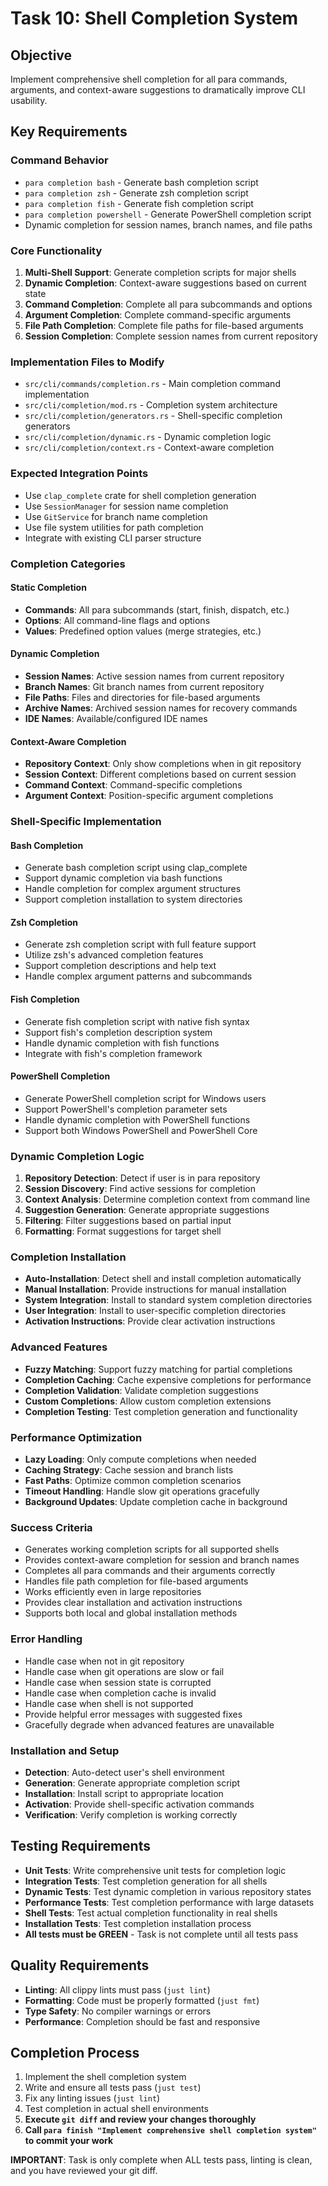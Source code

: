 # Task 10: Shell Completion System

## Objective
Implement comprehensive shell completion for all para commands, arguments, and context-aware suggestions to dramatically improve CLI usability.

## Key Requirements

### Command Behavior
- `para completion bash` - Generate bash completion script
- `para completion zsh` - Generate zsh completion script
- `para completion fish` - Generate fish completion script
- `para completion powershell` - Generate PowerShell completion script
- Dynamic completion for session names, branch names, and file paths

### Core Functionality
1. **Multi-Shell Support**: Generate completion scripts for major shells
2. **Dynamic Completion**: Context-aware suggestions based on current state
3. **Command Completion**: Complete all para subcommands and options
4. **Argument Completion**: Complete command-specific arguments
5. **File Path Completion**: Complete file paths for file-based arguments
6. **Session Completion**: Complete session names from current repository

### Implementation Files to Modify
- `src/cli/commands/completion.rs` - Main completion command implementation
- `src/cli/completion/mod.rs` - Completion system architecture
- `src/cli/completion/generators.rs` - Shell-specific completion generators
- `src/cli/completion/dynamic.rs` - Dynamic completion logic
- `src/cli/completion/context.rs` - Context-aware completion

### Expected Integration Points
- Use `clap_complete` crate for shell completion generation
- Use `SessionManager` for session name completion
- Use `GitService` for branch name completion
- Use file system utilities for path completion
- Integrate with existing CLI parser structure

### Completion Categories

#### Static Completion
- **Commands**: All para subcommands (start, finish, dispatch, etc.)
- **Options**: All command-line flags and options
- **Values**: Predefined option values (merge strategies, etc.)

#### Dynamic Completion
- **Session Names**: Active session names from current repository
- **Branch Names**: Git branch names from current repository
- **File Paths**: Files and directories for file-based arguments
- **Archive Names**: Archived session names for recovery commands
- **IDE Names**: Available/configured IDE names

#### Context-Aware Completion
- **Repository Context**: Only show completions when in git repository
- **Session Context**: Different completions based on current session
- **Command Context**: Command-specific completions
- **Argument Context**: Position-specific argument completions

### Shell-Specific Implementation

#### Bash Completion
- Generate bash completion script using clap_complete
- Support dynamic completion via bash functions
- Handle completion for complex argument structures
- Support completion installation to system directories

#### Zsh Completion
- Generate zsh completion script with full feature support
- Utilize zsh's advanced completion features
- Support completion descriptions and help text
- Handle complex argument patterns and subcommands

#### Fish Completion
- Generate fish completion script with native fish syntax
- Support fish's completion description system
- Handle dynamic completion with fish functions
- Integrate with fish's completion framework

#### PowerShell Completion
- Generate PowerShell completion script for Windows users
- Support PowerShell's completion parameter sets
- Handle dynamic completion with PowerShell functions
- Support both Windows PowerShell and PowerShell Core

### Dynamic Completion Logic
1. **Repository Detection**: Detect if user is in para repository
2. **Session Discovery**: Find active sessions for completion
3. **Context Analysis**: Determine completion context from command line
4. **Suggestion Generation**: Generate appropriate suggestions
5. **Filtering**: Filter suggestions based on partial input
6. **Formatting**: Format suggestions for target shell

### Completion Installation
- **Auto-Installation**: Detect shell and install completion automatically
- **Manual Installation**: Provide instructions for manual installation
- **System Integration**: Install to standard system completion directories
- **User Integration**: Install to user-specific completion directories
- **Activation Instructions**: Provide clear activation instructions

### Advanced Features
- **Fuzzy Matching**: Support fuzzy matching for partial completions
- **Completion Caching**: Cache expensive completions for performance
- **Completion Validation**: Validate completion suggestions
- **Custom Completions**: Allow custom completion extensions
- **Completion Testing**: Test completion generation and functionality

### Performance Optimization
- **Lazy Loading**: Only compute completions when needed
- **Caching Strategy**: Cache session and branch lists
- **Fast Paths**: Optimize common completion scenarios
- **Timeout Handling**: Handle slow git operations gracefully
- **Background Updates**: Update completion cache in background

### Success Criteria
- Generates working completion scripts for all supported shells
- Provides context-aware completion for session and branch names
- Completes all para commands and their arguments correctly
- Handles file path completion for file-based arguments
- Works efficiently even in large repositories
- Provides clear installation and activation instructions
- Supports both local and global installation methods

### Error Handling
- Handle case when not in git repository
- Handle case when git operations are slow or fail
- Handle case when session state is corrupted
- Handle case when completion cache is invalid
- Handle case when shell is not supported
- Provide helpful error messages with suggested fixes
- Gracefully degrade when advanced features are unavailable

### Installation and Setup
- **Detection**: Auto-detect user's shell environment
- **Generation**: Generate appropriate completion script
- **Installation**: Install script to appropriate location
- **Activation**: Provide shell-specific activation commands
- **Verification**: Verify completion is working correctly

## Testing Requirements
- **Unit Tests**: Write comprehensive unit tests for completion logic
- **Integration Tests**: Test completion generation for all shells
- **Dynamic Tests**: Test dynamic completion in various repository states
- **Performance Tests**: Test completion performance with large datasets
- **Shell Tests**: Test actual completion functionality in real shells
- **Installation Tests**: Test completion installation process
- **All tests must be GREEN** - Task is not complete until all tests pass

## Quality Requirements
- **Linting**: All clippy lints must pass (`just lint`)
- **Formatting**: Code must be properly formatted (`just fmt`)
- **Type Safety**: No compiler warnings or errors
- **Performance**: Completion should be fast and responsive

## Completion Process
1. Implement the shell completion system
2. Write and ensure all tests pass (`just test`)
3. Fix any linting issues (`just lint`)
4. Test completion in actual shell environments
5. **Execute `git diff` and review your changes thoroughly**
6. **Call `para finish "Implement comprehensive shell completion system"` to commit your work**

**IMPORTANT**: Task is only complete when ALL tests pass, linting is clean, and you have reviewed your git diff.